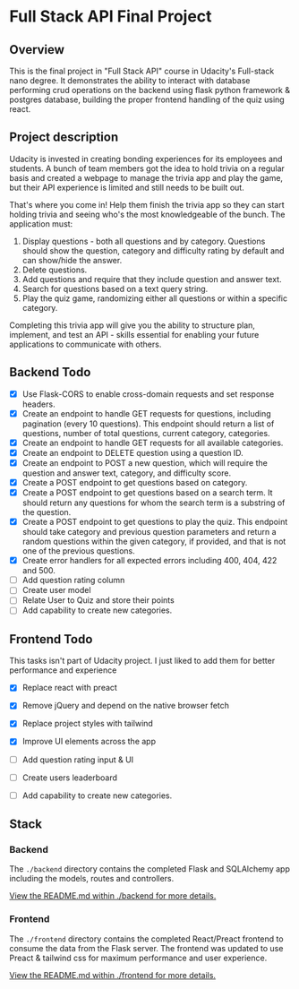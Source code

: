 # Full Stack API Final Project
## Overview
This is the final project in "Full Stack API" course in Udacity's Full-stack nano degree. It demonstrates the ability to interact with database performing crud operations on the backend using flask python framework & postgres database, building the proper frontend handling of the quiz using react.

## Project description
Udacity is invested in creating bonding experiences for its employees and students. A bunch of team members got the idea to hold trivia on a regular basis and created a  webpage to manage the trivia app and play the game, but their API experience is limited and still needs to be built out. 

That's where you come in! Help them finish the trivia app so they can start holding trivia and seeing who's the most knowledgeable of the bunch. The application must:

1) Display questions - both all questions and by category. Questions should show the question, category and difficulty rating by default and can show/hide the answer. 
2) Delete questions.
3) Add questions and require that they include question and answer text.
4) Search for questions based on a text query string.
5) Play the quiz game, randomizing either all questions or within a specific category. 

Completing this trivia app will give you the ability to structure plan, implement, and test an API - skills essential for enabling your future applications to communicate with others. 

## Backend Todo
- [x] Use Flask-CORS to enable cross-domain requests and set response headers. 
- [x] Create an endpoint to handle GET requests for questions, including pagination (every 10 questions). This endpoint should return a list of questions, number of total questions, current category, categories. 
- [x] Create an endpoint to handle GET requests for all available categories. 
- [x] Create an endpoint to DELETE question using a question ID. 
- [x] Create an endpoint to POST a new question, which will require the question and answer text, category, and difficulty score. 
- [x] Create a POST endpoint to get questions based on category. 
- [x] Create a POST endpoint to get questions based on a search term. It should return any questions for whom the search term is a substring of the question. 
- [x] Create a POST endpoint to get questions to play the quiz. This endpoint should take category and previous question parameters and return a random questions within the given category, if provided, and that is not one of the previous questions. 
- [x] Create error handlers for all expected errors including 400, 404, 422 and 500. 
- [ ] Add question rating column
- [ ] Create user model
- [ ] Relate User to Quiz and store their points
- [ ] Add capability to create new categories.

## Frontend Todo
This tasks isn't part of Udacity project. I just liked to add them for better performance and experience
- [x] Replace react with preact
- [x] Remove jQuery and depend on the native browser fetch
- [x] Replace project styles with tailwind
- [x] Improve UI elements across the app
- [ ] Add question rating input & UI
- [ ] Create users leaderboard
- [ ] Add capability to create new categories.


## Stack

### Backend
The `./backend` directory contains the completed Flask and SQLAlchemy app including the models, routes and controllers. 

[View the README.md within ./backend for more details.](./backend/README.md)

### Frontend
The `./frontend` directory contains the completed React/Preact frontend to consume the data from the Flask server.
The frontend was updated to use Preact & tailwind css for maximum performance and user experience.

[View the README.md within ./frontend for more details.](./frontend/README.md)
